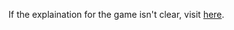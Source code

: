 If the explaination for the game isn't clear, visit [here](https://albertlin2288.github.io/LightOff/).
